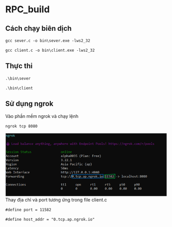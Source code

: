 # RPC_build
## Cách chạy biên dịch
```
gcc sever.c -o bin\sever.exe -lws2_32
```
```
gcc client.c -o bin\client.exe -lws2_32
```

## Thực thi
```
.\bin\sever
```
```
.\bin\client
```

## Sử dụng ngrok
Vào phần mềm ngrok và chạy lệnh
```
ngrok tcp 8080
```
![Hình ảnh sau khi chạy lệnh](image/using%20ngrok.png)
Thay địa chỉ và port tương ứng trong file client.c
```
#define port = 11582
```
```
#define host_addr = "0.tcp.ap.ngrok.io"
```